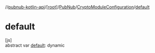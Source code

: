 //[pubnub-kotlin-api](../../../../index.md)/[[root]](../../index.md)/[PubNub](../index.md)/[CryptoModuleConfiguration](index.md)/[default](default.md)

# default

[js]\
abstract var [default](default.md): dynamic
